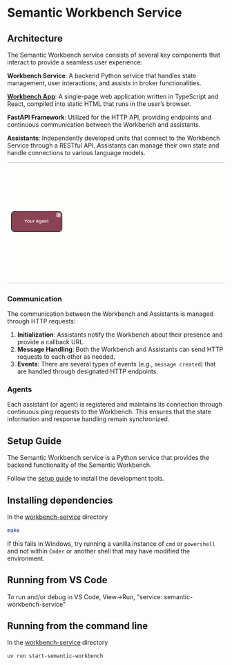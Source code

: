 # Semantic Workbench Service

## Architecture

The Semantic Workbench service consists of several key components that interact to provide a seamless user experience:

**Workbench Service**: A backend Python service that handles state management, user interactions, and assists in broker functionalities.

[**Workbench App**](../workbench-app/): A single-page web application written in TypeScript and React, compiled into static HTML that runs in the user’s browser.

**FastAPI Framework**: Utilized for the HTTP API, providing endpoints and continuous communication between the Workbench and assistants.

**Assistants**: Independently developed units that connect to the Workbench Service through a RESTful API. Assistants can manage their own state and handle connections to various language models.

![Architecture Diagram](../docs/images/architecture-animation.gif)

### Communication

The communication between the Workbench and Assistants is managed through HTTP requests:

1. **Initialization**: Assistants notify the Workbench about their presence and provide a callback URL.
2. **Message Handling**: Both the Workbench and Assistants can send HTTP requests to each other as needed.
3. **Events**: There are several types of events (e.g., `message created`) that are handled through designated HTTP endpoints.

### Agents

Each assistant (or agent) is registered and maintains its connection through continuous ping requests to the Workbench. This ensures that the state information and response handling remain synchronized.

## Setup Guide

The Semantic Workbench service is a Python service that provides the backend functionality of the Semantic Workbench.

Follow the [setup guide](../docs/SETUP_DEV_ENVIRONMENT.md) to install the development tools.

## Installing dependencies

In the [workbench-service](./) directory

```sh
make
```

If this fails in Windows, try running a vanilla instance of `cmd` or `powershell` and not within `Cmder` or another shell that may have modified the environment.

## Running from VS Code

To run and/or debug in VS Code, View->Run, "service: semantic-workbench-service"

## Running from the command line

In the [workbench-service](./) directory

```sh
uv run start-semantic-workbench
```
